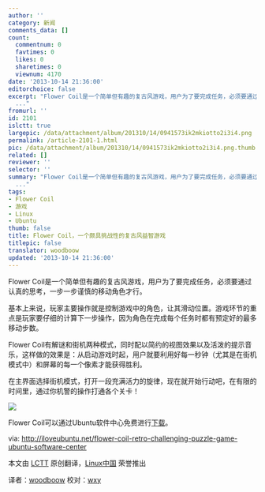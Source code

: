 ```yaml
---
author: ''
category: 新闻
comments_data: []
count:
  commentnum: 0
  favtimes: 0
  likes: 0
  sharetimes: 0
  viewnum: 4170
date: '2013-10-14 21:36:00'
editorchoice: false
excerpt: "Flower Coil是一个简单但有趣的复古风游戏，用户为了要完成任务，必须要通过认真的思考，一步一步谨慎的移动角色才行。\r\n基本上来说，玩家主要操作就是控制游戏中的角色，让其滑动位置。游戏环节的重点是玩家要仔细的
  ..."
fromurl: ''
id: 2101
islctt: true
largepic: /data/attachment/album/201310/14/0941573ik2mkiotto2i3i4.png
permalink: /article-2101-1.html
pic: /data/attachment/album/201310/14/0941573ik2mkiotto2i3i4.png.thumb.jpg
related: []
reviewer: ''
selector: ''
summary: "Flower Coil是一个简单但有趣的复古风游戏，用户为了要完成任务，必须要通过认真的思考，一步一步谨慎的移动角色才行。\r\n基本上来说，玩家主要操作就是控制游戏中的角色，让其滑动位置。游戏环节的重点是玩家要仔细的
  ..."
tags:
- Flower Coil
- 游戏
- Linux
- Ubuntu
thumb: false
title: Flower Coil，一个颇具挑战性的复古风益智游戏
titlepic: false
translator: woodboow
updated: '2013-10-14 21:36:00'
---
```


Flower Coil是一个简单但有趣的复古风游戏，用户为了要完成任务，必须要通过认真的思考，一步一步谨慎的移动角色才行。


基本上来说，玩家主要操作就是控制游戏中的角色，让其滑动位置。游戏环节的重点是玩家要仔细的计算下一步操作，因为角色在完成每个任务时都有预定好的最多移动步数。


Flower Coil有解谜和街机两种模式，同时配以简约的视图效果以及活泼的提示音乐，这样做的效果是：从启动游戏时起，用户就要利用好每一秒钟（尤其是在街机模式中）和屏幕的每一个像素才能获得胜利。


在主界面选择街机模式，打开一段充满活力的旋律，现在就开始行动吧，在有限的时间里，通过你机警的操作打通各个关卡！


 ![](/data/attachment/album/201310/14/0941573ik2mkiotto2i3i4.png)


Flower Coil可以通过Ubuntu软件中心免费进行[下载](apt://flower-coil)。


via: <http://iloveubuntu.net/flower-coil-retro-challenging-puzzle-game-ubuntu-software-center>


本文由 [LCTT](https://github.com/LCTT/TranslateProject) 原创翻译，[Linux中国](http://linux.cn/) 荣誉推出


译者：[woodboow](https://github.com/woodboow) 校对：[wxy](https://github.com/wxy)